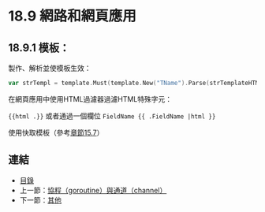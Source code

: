 # 18.9 網路和網頁應用

## 18.9.1 模板：

製作、解析並使模板生效：

```go        
var strTempl = template.Must(template.New("TName").Parse(strTemplateHTML))
```

在網頁應用中使用HTML過濾器過濾HTML特殊字元：
    
`{{html .}}` 或者通過一個欄位 `FieldName {{ .FieldName |html }}`

使用快取模板（參考[章節15.7](15.7.md)） 

## 連結

- [目錄](directory.md)
- 上一節：[協程（goroutine）與通道（channel）](18.8.md)
- 下一節：[其他](18.10.md)